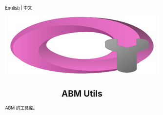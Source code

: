 [English](./readme.md) | 中文

<img src="./assets/icon.svg" alt="ABM Icon" width="100%" height="200">
<h1 align="center">ABM Utils</h1>
ABM 的工具库。

